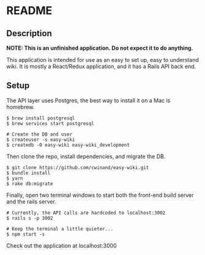 # README

## Description

**NOTE: This is an unfinished application. Do not expect it to do anything.**

This application is intended for use as an easy to set up, easy to understand wiki. It is mostly a React/Redux application, and it has a Rails API back end.

## Setup

The API layer uses Postgres, the best way to install it on a Mac is homebrew.

```shell
$ brew install postgresql
$ brew services start postgresql

# Create the DB and user
$ createuser -s easy-wiki
$ createdb -O easy-wiki easy-wiki_development
```

Then clone the repo, install dependencies, and migrate the DB.

```shell
$ git clone https://github.com/cwinand/easy-wiki.git
$ bundle install
$ yarn
$ rake db:migrate
```

Finally, open two terminal windows to start both the front-end build server and the rails server.

```shell
# Currently, the API calls are hardcoded to localhost:3002
$ rails s -p 3002
```

```shell
# Keep the terminal a little quieter...
$ npm start -s
```

Check out the application at localhost:3000


